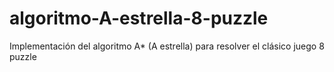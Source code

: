 # algoritmo-A-estrella-8-puzzle
Implementación del algoritmo A* (A estrella) para resolver el clásico juego 8 puzzle
